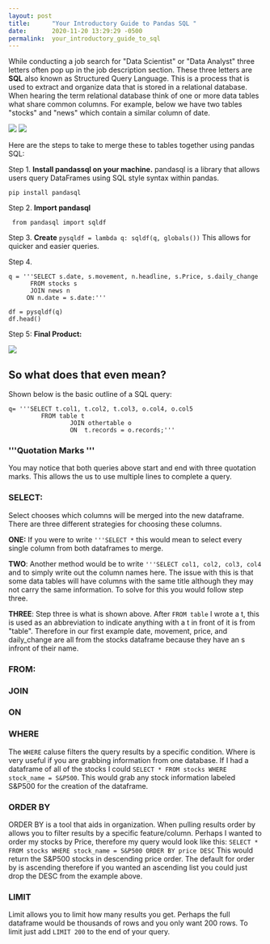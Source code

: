 ```yaml
---
layout: post
title:      "Your Introductory Guide to Pandas SQL "
date:       2020-11-20 13:29:29 -0500
permalink:  your_introductory_guide_to_sql
---
```



While conducting a job search for "Data Scientist" or "Data Analyst" three letters often pop up in the job description section. These three letters are **SQL** also known as Structured Query Language. This is a process that is used to extract and organize data that is stored in a relational database. When hearing the term relational database think of one or more data tables what share common columns. For example, below we have two tables "stocks" and "news" which contain a similar column of date. 

<img src="https://docs.google.com/drawings/d/e/2PACX-1vSjnY-NcGuYYSCNhnfkMtCjDNC2lz1H8AF6FIiO2Qsxe1FENZX9h9TWRi0gSzVkzC48OYwAoPJakcj9/pub?w=351&amp;h=195">


<img src="https://docs.google.com/drawings/d/e/2PACX-1vRTtTxgqWafSiPUYgxGYbv3a-zoUuYI0WNvJAKwtIXqPFkf_ze0LfL3Q1omX1faUxTtGZrA4vzfVqhW/pub?w=436&amp;h=191">

Here are the steps to take to merge these to tables together using pandas SQL:

Step 1. **Install pandassql on your machine.** pandasql is a library that allows users query DataFrames using SQL style syntax within pandas.

```pip install pandasql```

Step 2. **Import pandasql**

``` from pandasql import sqldf```

Step 3. **Create** ```pysqldf = lambda q: sqldf(q, globals())``` This allows for quicker and easier queries. 

Step 4. 

```
q = '''SELECT s.date, s.movement, n.headline, s.Price, s.daily_change       
      FROM stocks s					
      JOIN news n 					
     ON n.date = s.date:'''  
								 
df = pysqldf(q)	
df.head()
```
		
Step 5: **Final Product:**
	
<img src="https://docs.google.com/drawings/d/e/2PACX-1vQz72aEXPDu00vEvD0SRM2R8zVwJAwnqxvLfj3DVEXihh3um79JagQ5fIdPiajT0St9GULAsmvkkhEA/pub?w=693&amp;h=193">
	
## So what does that even mean?

Shown below is the basic outline of a SQL query:


```
q= '''SELECT t.col1, t.col2, t.col3, o.col4, o.col5 
         FROM table t 
				 JOIN othertable o 
				 ON  t.records = o.records;'''
```
				
### '''Quotation Marks '''

You may notice that both queries above start and end with three quotation marks. This allows the us to use multiple lines to complete a query. 

### SELECT:

Select chooses which columns will be merged into the new dataframe. There are three different strategies for choosing these columns. 

**ONE:** If you were to write ```'''SELECT *``` this would mean to select every single column from both dataframes to merge. 

**TWO**: Another method would be to write ```'''SELECT col1, col2, col3, col4``` and to simply write out the column names here. The issue with this is that some data tables will have columns with the same title although they may not carry the same information. To solve for this you would follow step three.

**THREE**: Step three is what is shown above. After ```FROM table``` I wrote a t, this is used as an abbreviation to indicate anything with a t in front of it is from "table". Therefore in our first example date, movement, price, and daily_change are all from the stocks dataframe because they have an s infront of their name. 

### FROM:


### JOIN
### ON
### WHERE

The ```WHERE``` caluse filters the query results by a specific condition. Where is very useful if you are grabbing information from one database. If I had a dataframe of all of the stocks I could ```SELECT * FROM stocks WHERE stock_name = S&P500```. This would grab any stock information labeled S&P500 for the creation of the dataframe. 

### ORDER BY

ORDER BY is a tool that aids in organization. When pulling results order by allows you to filter results by a specific feature/column. Perhaps I wanted to order my stocks by Price, therefore my query would look like this:
```SELECT * FROM stocks WHERE stock_name = S&P500 ORDER BY price DESC``` This would return the S&P500 stocks in descending price order. The default for order by is ascending therefore if you wanted an ascending list you could just drop the DESC from the example above. 

### LIMIT

Limit allows you to limit how many results you get. Perhaps the full dataframe would be thousands of rows and you only want 200 rows. To limit just add ```LIMIT 200``` to the end of your query. 

